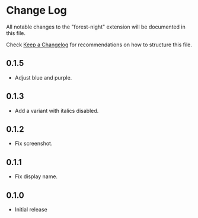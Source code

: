 # Change Log

All notable changes to the "forest-night" extension will be documented in this file.

Check [Keep a Changelog](http://keepachangelog.com/) for recommendations on how to structure this file.

## 0.1.5

- Adjust blue and purple.

## 0.1.3

- Add a variant with italics disabled.

## 0.1.2

- Fix screenshot.

## 0.1.1

- Fix display name.

## 0.1.0

- Initial release
